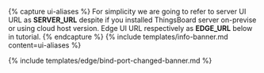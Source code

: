 {% capture ui-aliases %}
For simplicity we are going to refer to server UI URL as **SERVER_URL** despite if you installed ThingsBoard server on-previse or using cloud host version.
Edge UI URL respectively as **EDGE_URL** below in tutorial.
{% endcapture %}
{% include templates/info-banner.md content=ui-aliases %}

{% include templates/edge/bind-port-changed-banner.md %}
